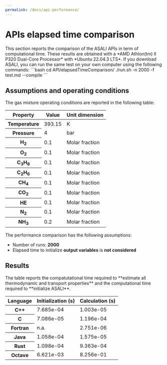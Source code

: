 ```yaml
---
permalink: /docs/api-performance/
---
```

<h1 class="text-left"><b>APIs elapsed time comparison</b></h1>
This section reports the comparison of the ASALI APIs in term of computational time. These results are obtained with a *AMD Athlon(tm) II P320 Dual-Core Processor* with *Ubuntu 22.04.3 LTS*.  
If you download ASALI, you can run the same test on your own computer using the following commands:  
```bash  
cd API/elapsedTimeComparison/  
./run.sh -n 2000 -f test.md --compile  
```  

<h2 class="text-left"><b>Assumptions and operating conditions</b></h2>
The gas mixture operating conditions are reported in the following table:  

<table class="table table-striped">
  <thead>
      <tr>
          <th scope="row">Property</th>
          <th>Value</th>
          <th>Unit dimension</th>
      </tr>
  </thead>
  <tbody>
    <tr>
      <th scope="row"><b>Temperature</b></th>
      <td>393.15</td>
      <td>K</td>
    </tr>
    <tr>
      <th scope="row"><b>Pressure</b></th>
      <td>4</td>
      <td>bar</td>
    </tr>
    <tr>
      <th scope="row">H<sub>2</sub></th>
      <td>0.1</td>
      <td>Molar fraction</td>
    </tr>
    <tr>
      <th scope="row">O<sub>2</sub></th>
      <td>0.1</td>
      <td>Molar fraction</td>
    </tr>
    <tr>
      <th scope="row">C<sub>3</sub>H<sub>8</sub></th>
      <td>0.1</td>
      <td>Molar fraction</td>
    </tr>
    <tr>
      <th scope="row">C<sub>2</sub>H<sub>6</sub></th>
      <td>0.1</td>
      <td>Molar fraction</td>
    </tr>
    <tr>
      <th scope="row">CH<sub>4</sub></th>
      <td>0.1</td>
      <td>Molar fraction</td>
    </tr>
    <tr>
      <th scope="row">CO<sub>2</sub></th>
      <td>0.1</td>
      <td>Molar fraction</td>
    </tr>
    <tr>
      <th scope="row">HE</th>
      <td>0.1</td>
      <td>Molar fraction</td>
    </tr>
    <tr>
      <th scope="row">N<sub>2</sub></th>
      <td>0.1</td>
      <td>Molar fraction</td>
    </tr>
    <tr>
      <th scope="row">NH<sub>3</sub></th>
      <td>0.2</td>
      <td>Molar fraction</td>
    </tr>
  </tbody>
</table>

The performance comparison has the following assumptions:  
* Number of runs: **2000**  
* Elapsed time to initialize **output variables** is **not considered**  

<h2 class="text-left"><b>Results</b></h2>
The table reports the compatutational time required to **estimate all thermodynamic and transport properties** and the computational time required to **initialize ASALI**.  

<table class="table table-striped">
  <thead>
      <tr>
        <th scope="row">Language</th>
        <th>Initialization (s)</th>
        <th>Calculation (s)</th>
      </tr>
  </thead>
  <tbody>
    <tr>
      <th scope="row">C++</th>
      <td>7.685e-04</td>
      <td>1.003e-05</td>
    </tr>
    <tr>
      <th scope="row">C</th>
      <td>7.086e-05</td>
      <td>1.196e-04</td>
    </tr>
    <tr>
      <th scope="row">Fortran</th>
      <td>n.a.</td>
      <td>2.751e-06</td>
    </tr>
    <tr>
      <th scope="row">Java</th>
      <td>1.058e-04</td>
      <td>1.575e-05</td>
    </tr>
    <tr>
      <th scope="row">Rust</th>
      <td>1.098e-04</td>
      <td>9.363e-04</td>
    </tr>
    <tr>
      <th scope="row">Octave</th>
      <td>6.621e-03</td>
      <td>8.256e-01</td>
    </tr>
  </tbody>
</table>
